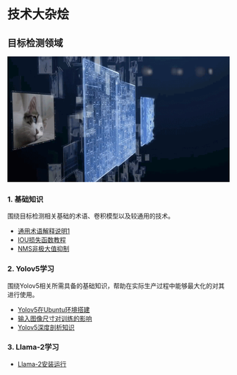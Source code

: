 # 技术大杂烩

## 目标检测领域

![animal](/assets//image/animal.gif)

### 1. 基础知识
围绕目标检测相关基础的术语、卷积模型以及较通用的技术。  

* [通用术语解释说明1](/detection/Basic.md)  
* [IOU损失函数教程](/detection/IOU.md)
* [NMS非极大值抑制](/detection/NMS.md)

### 2. Yolov5学习
围绕Yolov5相关所需具备的基础知识，帮助在实际生产过程中能够最大化的对其进行使用。

* [Yolov5在Ubuntu环境搭建](/yolo/install.md)
* [输入图像尺寸对训练的影响](/yolo/input_size.md)
* [Yolov5深度剖析知识](/yolo/yolov5_depth.md)

### 3. Llama-2学习

* [Llama-2安装运行](/llama/install.md)